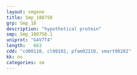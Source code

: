 ```yaml
---
layout: smgene
title: Smp_180750
grp: Smp_18
description: "hypothetical protein"
smp: Smp_180750.1
uniprot: "G4V7T4"
length:   663
cdd: "cd00110, cl00102, pfam02210, smart00282"
kk: ns
categories: sm
---
```

